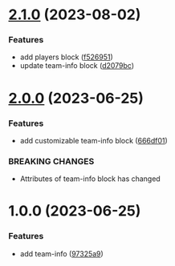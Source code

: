 # [2.1.0](https://github.com/marierigal/wordpress-block-usm/compare/v2.0.0...v2.1.0) (2023-08-02)


### Features

* add players block ([f526951](https://github.com/marierigal/wordpress-block-usm/commit/f526951f01c10752ef190ff8f57eac03fdec76d5))
* update team-info block ([d2079bc](https://github.com/marierigal/wordpress-block-usm/commit/d2079bc3de80d84d8fdd3cc0db5977cbfa706a85))

# [2.0.0](https://github.com/marierigal/wordpress-block-usm/compare/v1.0.0...v2.0.0) (2023-06-25)


### Features

* add customizable team-info block ([666df01](https://github.com/marierigal/wordpress-block-usm/commit/666df0136b069ce59213b9b1342ed0abf0d58866))


### BREAKING CHANGES

* Attributes of team-info block has changed

# 1.0.0 (2023-06-25)


### Features

* add team-info ([97325a9](https://github.com/marierigal/wordpress-block-usm/commit/97325a9bf0b9fa294311b5c776a7fc7be91a849b))
